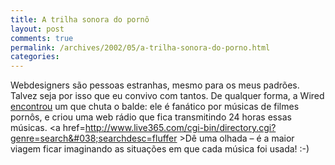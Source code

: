 ```yaml
---
title: A trilha sonora do pornô
layout: post
comments: true
permalink: /archives/2002/05/a-trilha-sonora-do-porno.html
categories:
---
```

Webdesigners são pessoas estranhas, mesmo para os meus padrões. Talvez seja por isso que eu convivo com tantos. De qualquer forma, a Wired <a href=http://www.wired.com/news/mp3/0,1285,50918,00.html >encontrou</a> um que chuta o balde: ele é fanático por músicas de filmes pornôs, e criou uma web rádio que fica transmitindo 24 horas essas músicas. <a href=http://www.live365.com/cgi-bin/directory.cgi?genre=search&#038;searchdesc=fluffer >Dê uma olhada</a> &#8211; é a maior viagem ficar imaginando as situações em que cada música foi usada! :-)